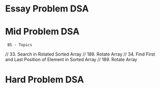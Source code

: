 # Essay Problem DSA




# Mid Problem DSA

     BS - Topics
   // 33. Search in Rotated Sorted Array 
   // 189. Rotate Array
   // 34. Find First and Last Position of Element in Sorted Array
   // 189. Rotate Array


# Hard Problem DSA